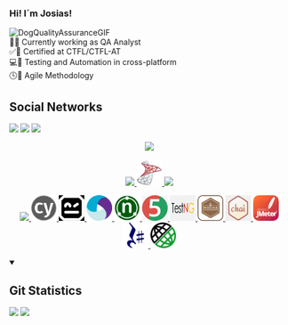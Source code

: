 ### Hi! I´m Josias!
![DogQualityAssuranceGIF](https://user-images.githubusercontent.com/79258697/183077460-b4fa6a9b-1db6-452a-abf2-7f6f9ddfcf09.gif)
<br>
🔎🐞 Currently working as QA Analyst
<br>
✅🏅 Certified at CTFL/CTFL-AT
<br>
💻📲 Testing and Automation in cross-platform
<br>
🕓📆 Agile Methodology
<br>
<h2>Social Networks</h2>
<p align="left">
  <a href="https://www.linkedin.com/in/josias-valentim-de-figueredo-0347455b/" target="_blank"><img src="https://img.shields.io/badge/-LinkedIn-%230077B5?style=for-the-badge&logo=linkedin&logoColor=white" target="_blank"rel="noopener noreferrer"></a> 
  <a href="https://instagram.com/_j.o.s.i.a.s_/" target="_blank"><img src="https://img.shields.io/badge/-Instagram-%23E4405F?style=for-the-badge&logo=instagram&logoColor=white" target="_blank"rel="noopener noreferrer"></a>
  <a href = "mailto:josiasvfigueredo@gmail.com"><img src="https://img.shields.io/badge/-Gmail-%23333?style=for-the-badge&logo=gmail&logoColor=white" target="_blank"rel="noopener noreferrer"></a>
  </p>
<p align="center">
  <a href="https://skillicons.dev">
    <img src="https://skillicons.dev/icons?i=vscode,visualstudio,idea,eclipse,git,github,githubactions,gitlab,aws,idea,eclipse,linux,azure,powershell" />
  </a>
</p>
<p align="center">
  <a href="https://skillicons.dev">
    <img src="https://skillicons.dev/icons?i=cs,dotnet,java,py,js,nodejs,ts,html" />
    <img src="https://github.com/josiasvfigueredo1985/src/blob/main/mssql.png" alt="HTML5 Icon" style="width:46px;height:46px"/>
    <img src="https://skillicons.dev/icons?i=sqlite,postgres,mysql,dynamodb" />
  </a>
</p>
    
<p align="center">
  <a href="https://skillicons.dev">
    <img src="https://skillicons.dev/icons?i=androidstudio,maven,gherkin,postman,selenium" />
    <img src="https://github.com/josiasvfigueredo1985/src/blob/main/cypress.png" alt="HTML5 Icon" style="width:46px;height:46px"/>
    <img src="https://github.com/josiasvfigueredo1985/src/blob/main/robot.png" alt="HTML5 Icon" style="width:46px;height:46px"/>
   <img src="https://github.com/josiasvfigueredo1985/src/blob/main/appium.png"alt="HTML5 Icon" style="width:46px;height:46px"/>
    <img src="https://github.com/josiasvfigueredo1985/src/blob/main/nunit.png"alt="HTML5 Icon" style="width:46px;height:46px"/>
    <img src="https://github.com/josiasvfigueredo1985/src/blob/main/junit.png"alt="HTML5 Icon" style="width:46px;height:46px"/>
    <img src="https://github.com/josiasvfigueredo1985/src/blob/main/testng.png"alt="HTML5 Icon" style="width:46px;height:46px"/>
    <img src="https://github.com/josiasvfigueredo1985/src/blob/main/mocha.png"alt="HTML5 Icon" style="width:46px;height:46px"/>
    <img src="https://github.com/josiasvfigueredo1985/src/blob/main/chai..png"alt="HTML5 Icon" style="width:46px;height:46px"/>
    <img src="https://github.com/josiasvfigueredo1985/src/blob/main/jmeter.png"alt="HTML5 Icon" style="width:46px;height:46px"/>
    <img src="https://github.com/josiasvfigueredo1985/src/blob/main/restsharp.png"alt="HTML5 Icon" style="width:46px;height:46px"/>
    <img src="https://github.com/josiasvfigueredo1985/src/blob/main/restassured.png"alt="HTML5 Icon" style="width:46px;height:46px"/>
  </a>
</p>
<details open="true">
  <summary><b> &nbsp;<h2>Git Statistics</h2></b></summary>
  <img height="150px" src="https://github-readme-stats.vercel.app/api?username=josiasvfigueredo1985&show_icons=true&theme=highcontrast" />
  <img height="150px" src="https://github-readme-stats.vercel.app/api/top-langs/?username=josiasvfigueredo1985&hide=html&layout=compact&theme=highcontrast" />
 </details>
